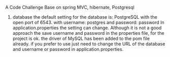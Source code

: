 A Code Challenge 
Base on spring MVC, hibernate, Postgresql 

1. database
the default setting for the database is:
PostgreSQL with the open port of 6543. 
with username: postgres
and password: password 
In application.properties the setting can change.
Although it is not a good approach the save username and password in the properties file, for the project is ok.
the driver of MySQL has been added to the pom file already. if you prefer to use just need to change the URL of the database and username or password in application.properties.
